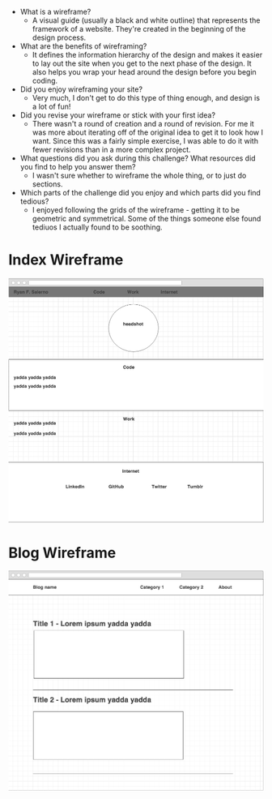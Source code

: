 - What is a wireframe?
  - A visual guide (usually a black and white outline) that represents the framework of a website. They're created in the beginning of the design process. 
- What are the benefits of wireframing?
  - It defines the information hierarchy of the design and makes it easier to lay out the site when you get to the next phase of the design. It also helps you wrap your head around the design before you begin coding. 
- Did you enjoy wireframing your site?
  - Very much, I don't get to do this type of thing enough, and design is a lot of fun! 
- Did you revise your wireframe or stick with your first idea?
  - There wasn't a round of creation and a round of revision. For me it was more about iterating off of the original idea to get it to look how I want. Since this was a fairly simple exercise, I was able to do it with fewer revisions than in a more complex project. 
- What questions did you ask during this challenge? What resources did you find to help you answer them?
  - I wasn't sure whether to wireframe the whole thing, or to just do sections. 
- Which parts of the challenge did you enjoy and which parts did you find tedious?
  - I enjoyed following the grids of the wireframe - getting it to be geometric and symmetrical. Some of the things someone else found tediuos I actually found to be soothing. 

# Index Wireframe
![Index Wireframe](/week-2/imgs/index_wireframe.png)

# Blog Wireframe
![Blog Wireframe](/week-2/imgs/wireframe-blog-index.png)